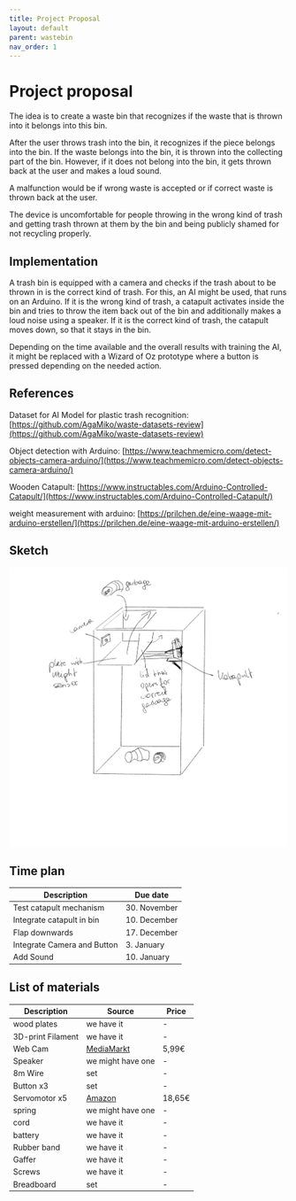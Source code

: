 ```yaml
---
title: Project Proposal
layout: default
parent: wastebin
nav_order: 1
---
```


# Project proposal

The idea is to create a waste bin that recognizes if the waste that is thrown into it belongs into this bin.

After the user throws trash into the bin, it recognizes if the piece belongs into the bin.
If the waste belongs into the bin, it is thrown into the collecting part of the bin.
However, if it does not belong into the bin, it gets thrown back at the user and makes a loud sound.

A malfunction would be if wrong waste is accepted or if correct waste is thrown back at the user.

The device is uncomfortable for people throwing in the wrong kind of trash and getting trash thrown at them by the bin and being publicly shamed for not recycling properly.

## Implementation

A trash bin is equipped with a camera and checks if the trash about to be thrown in is the correct kind of trash. For this, an AI might be used, that runs on an Arduino. If it is the wrong kind of trash, a catapult activates inside the bin and tries to throw the item back out of the bin and additionally makes a loud noise using a speaker.
If it is the correct kind of trash, the catapult moves down, so that it stays in the bin.

Depending on the time available and the overall results with training the AI, it might be replaced with a Wizard of Oz prototype where a button is pressed depending on the needed action.

## References
Dataset for AI Model for plastic trash recognition:
[https://github.com/AgaMiko/waste-datasets-review](https://github.com/AgaMiko/waste-datasets-review)

Object detection with Arduino:
[https://www.teachmemicro.com/detect-objects-camera-arduino/](https://www.teachmemicro.com/detect-objects-camera-arduino/)

Wooden Catapult:
[https://www.instructables.com/Arduino-Controlled-Catapult/](https://www.instructables.com/Arduino-Controlled-Catapult/)

weight measurement with arduino:
[https://prilchen.de/eine-waage-mit-arduino-erstellen/](https://prilchen.de/eine-waage-mit-arduino-erstellen/)


## Sketch
![FirstSketch](assets/ersteSkizze.png)

## Time plan

| Description | Due date |
| ----------- | -------- |
| Test catapult mechanism | 30. November |
| Integrate catapult in bin | 10. December |
| Flap downwards | 17. December |
| Integrate Camera and Button | 3. January |
| Add Sound | 10. January |


## List of materials

| Description | Source | Price |
| ----------- | -------- | -------- |
| wood plates | we have it | - |
| 3D-print Filament | we have it | - |
| Web Cam | [MediaMarkt](https://www.mediamarkt.at/de/product/_trust-webcam-exis-mit-mikrofon-schwarz-17003-1151054.html) | 5,99€ |
| Speaker | we might have one | - |
| 8m Wire | set  | - |
| Button x3 | set  | - |
| Servomotor x5 | [Amazon](https://www.amazon.de/AZDelivery-Servo-Mikro-Servomotor-Metallgetriebe-kompatibel-Arduino/dp/B086V3VP72/ref=sr_1_6?keywords=Arduino+Servo&qid=1669576800&sr=8-6)  | 18,65€ |
| spring | we might have one  | - |
| cord | we have it  | - |
| battery | we have it  | - |
| Rubber band | we have it  | - |
| Gaffer | we have it  | - |
| Screws | we have it  | - |
| Breadboard | set  | - |
